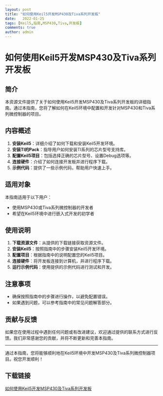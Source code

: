 ```yaml
---
layout: post
title: "如何使用Keil5开发MSP430及Tiva系列开发板"
date:   2022-01-25
tags: [Keil5,指南,MSP430,Tiva,开发板]
comments: true
author: admin
---
```

# 如何使用Keil5开发MSP430及Tiva系列开发板

## 简介
本资源文件提供了关于如何使用Keil5开发MSP430及Tiva系列开发板的详细指南。通过本指南，您将了解如何在Keil5环境中配置和开发针对MSP430和Tiva系列微控制器的项目。

## 内容概述
1. **安装Keil5**：详细介绍了如何下载和安装Keil5开发环境。
2. **安装TI的Pack**：指导用户如何安装TI系列的芯片型号支持库。
3. **配置Keil5项目**：包括选择正确的芯片型号、设置Debug选项等。
4. **连接硬件**：介绍了如何连接开发板并进行程序下载。
5. **示例代码**：提供了一些示例代码，帮助用户快速上手。

## 适用对象
本指南适用于以下用户：
- 使用MSP430或Tiva系列微控制器的开发者
- 希望在Keil5环境中进行嵌入式开发的初学者

## 使用说明
1. **下载资源文件**：从提供的下载链接获取资源文件。
2. **安装Keil5**：按照指南中的步骤安装Keil5开发环境。
3. **配置项目**：根据指南中的说明配置您的Keil5项目。
4. **连接硬件**：将开发板连接到计算机，并进行程序下载。
5. **运行示例代码**：使用提供的示例代码进行测试和开发。

## 注意事项
- 确保按照指南中的步骤进行操作，以避免配置错误。
- 如果遇到问题，可以参考指南中的常见问题解答部分。

## 贡献与反馈
如果您在使用过程中遇到任何问题或有改进建议，欢迎通过提供的联系方式进行反馈。我们非常感谢您的贡献，并将不断更新和完善本指南。

---

通过本指南，您将能够顺利地在Keil5环境中开发MSP430及Tiva系列微控制器项目。祝您开发顺利！

## 下载链接

[如何使用Keil5开发MSP430及Tiva系列开发板](https://pan.quark.cn/s/90cdf1ae31e3)